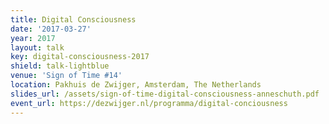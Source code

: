 ```yaml
---
title: Digital Consciousness
date: '2017-03-27'
year: 2017
layout: talk
key: digital-consciousness-2017
shield: talk-lightblue
venue: 'Sign of Time #14'
location: Pakhuis de Zwijger, Amsterdam, The Netherlands
slides_url: /assets/sign-of-time-digital-consciousness-anneschuth.pdf
event_url: https://dezwijger.nl/programma/digital-conciousness
---
```

